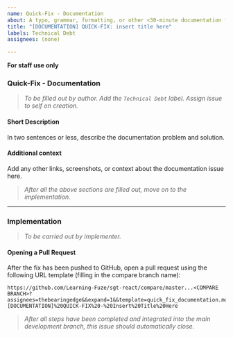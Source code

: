 ```yaml
---
name: Quick-Fix - Documentation
about: A typo, grammar, formatting, or other <30-minute documentation fix
title: "[DOCUMENTATION] QUICK-FIX: insert title here"
labels: Technical Debt
assignees: (none)

---
```


**For staff use only**

### Quick-Fix - Documentation
> _To be filled out by author. Add the `Technical Debt` label. Assign issue to self on creation._

#### **Short Description**
In two sentences or less, describe the documentation problem and solution.

#### **Additional context**
Add any other links, screenshots, or context about the documentation issue here.

> _After all the above sections are filled out, move on to the implementation._

---

### Implementation
> _To be carried out by implementer._

#### **Opening a Pull Request**
After the fix has been pushed to GitHub, open a pull request using the following URL template (filling in the compare branch name):
```
https://github.com/Learning-Fuze/sgt-react/compare/master...<COMPARE BRANCH>?assignees=thebearingedge&&expand=1&&template=quick_fix_documentation.md&&labels=Technical%20Debt&&title=[DOCUMENTATION]%20QUICK-FIX%20-%20Insert%20Title%20Here
```

> _After all steps have been completed and integrated into the main development branch, this issue should automatically close._
